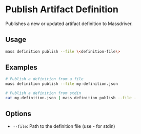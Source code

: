# Publish Artifact Definition

Publishes a new or updated artifact definition to Massdriver.

## Usage

```bash
mass definition publish --file \<definition-file\>
```

## Examples

```bash
# Publish a definition from a file
mass definition publish --file my-definition.json

# Publish a definition from stdin
cat my-definition.json | mass definition publish --file -
```

## Options

- `--file`: Path to the definition file (use - for stdin)
